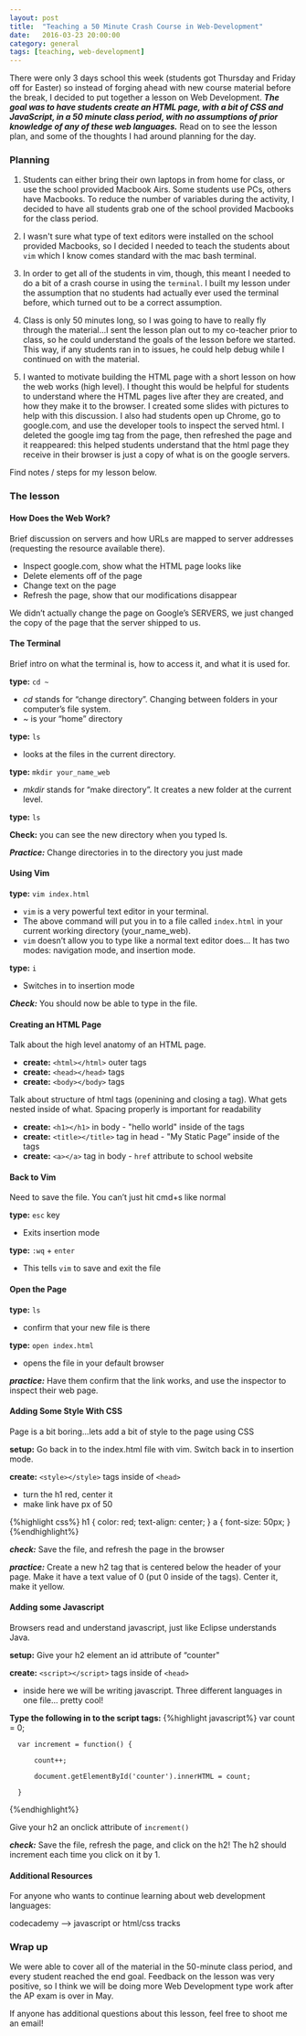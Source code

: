 ```yaml
---
layout: post
title:  "Teaching a 50 Minute Crash Course in Web-Development"
date:   2016-03-23 20:00:00
category: general
tags: [teaching, web-development]
---
```


There were only 3 days school this week (students got Thursday and Friday off for Easter) so instead of forging ahead with new course material before the break, I decided to put together a lesson on Web Development. ***The goal was to have students create an HTML page, with a bit of CSS and JavaScript, in a 50 minute class period, with no assumptions of prior knowledge of any of these web languages.*** Read on to see the lesson plan, and some of the thoughts I had around planning for the day.

### Planning

  1. Students can either bring their own laptops in from home for class, or use the school provided Macbook Airs. Some students use PCs, others have Macbooks. To reduce the number of variables during the activity, I decided to have all students grab one of the school provided Macbooks for the class period.

  2. I wasn't sure what type of text editors were installed on the school provided Macbooks, so I decided I needed to teach the students about `vim` which I know comes standard with the mac bash terminal.

  3. In order to get all of the students in vim, though, this meant I needed to do a bit of a crash course in using the `terminal`. I built my lesson under the assumption that no students had actually ever used the terminal before, which turned out to be a correct assumption.

  4. Class is only 50 minutes long, so I was going to have to really fly through the material...I sent the lesson plan out to my co-teacher prior to class, so he could understand the goals of the lesson before we started. This way, if any students ran in to issues, he could help debug while I continued on with the material.

  5. I wanted to motivate building the HTML page with a short lesson on how the web works (high level). I thought this would be helpful for students to understand where the HTML pages live after they are created, and how they make it to the browser. I created some slides with pictures to help with this discussion. I also had students open up Chrome, go to google.com, and use the developer tools to inspect the served html. I deleted the google img tag from the page, then refreshed the page and it reappeared: this helped students understand that the html page they receive in their browser is just a copy of what is on the google servers.

Find notes / steps for my lesson below.

### The lesson

#### How Does the Web Work?

Brief discussion on servers and how URLs are mapped to server addresses (requesting the resource available there).

  - Inspect google.com, show what the HTML page looks like
  - Delete elements off of the page
  - Change text on the page
  - Refresh the page, show that our modifications disappear

We didn’t actually change the page on Google’s SERVERS, we just changed the copy of the page that the server shipped to us.

#### The Terminal

Brief intro on what the terminal is, how to access it, and what it is used for.

**type:** `cd ~`

  - *cd* stands for “change directory”. Changing between folders in your computer’s file system.
  - *~* is your “home” directory

**type:** `ls`

  - looks at the files in the current directory.

**type:** `mkdir your_name_web`

  - *mkdir* stands for “make directory”. It creates a new folder at the current level.

**type:** `ls`

**Check:** you can see the new directory when you typed ls.

***Practice:*** Change directories in to the directory you just made

#### Using Vim

**type:** `vim index.html`

  - `vim` is a very powerful text editor in your terminal.
  - The above command will put you in to a file called `index.html` in your current working directory (your_name_web).
  - `vim` doesn’t allow you to type like a normal text editor does… It has two modes: navigation mode, and insertion mode.

**type:** `i`

  - Switches in to insertion mode

***Check:*** You should now be able to type in the file.

#### Creating an HTML Page

Talk about the high level anatomy of an HTML page.

  - **create:** `<html></html>` outer tags
  - **create:** `<head></head>` tags
  - **create:** `<body></body>` tags

Talk about structure of html tags (openining and closing a tag). What gets nested inside of what. Spacing properly is important for readability

  - **create:** `<h1></h1>` in body - "hello world" inside of the tags
  - **create:** `<title></title>` tag in head - "My Static Page” inside of the tags
  - **create:** `<a></a>` tag in body - `href` attribute to school website

#### Back to Vim

Need to save the file. You can’t just hit cmd+s like normal

**type:** `esc` key

  - Exits insertion mode

**type:** `:wq` + `enter`

  - This tells `vim` to save and exit the file

#### Open the Page

**type:** `ls`

  - confirm that your new file is there

**type:** `open index.html`

  - opens the file in your default browser

***practice:*** Have them confirm that the link works, and use the inspector to inspect their web page.

#### Adding Some Style With CSS

Page is a bit boring…lets add a bit of style to the page using CSS

**setup:** Go back in to the index.html file with vim. Switch back in to insertion mode.

**create:** `<style></style>` tags inside of `<head>`

  - turn the h1 red, center it
  - make link have px of 50

{%highlight css%}
  h1 {
    color: red;
    text-align: center;
  }
  a {
    font-size: 50px;
  }
{%endhighlight%}

***check:*** Save the file, and refresh the page in the browser

***practice:*** Create a new h2 tag that is centered below the header of your page. Make it have a text value of 0 (put 0 inside of the tags).
Center it, make it yellow.

#### Adding some Javascript

Browsers read and understand javascript, just like Eclipse understands Java.

**setup:** Give your h2 element an id attribute of “counter"

**create:** `<script></script>` tags inside of `<head>`

  - inside here we will be writing javascript. Three different languages in one file... pretty cool!

**Type the following in to the script tags:**
{%highlight javascript%}
      var count = 0;

      var increment = function() {

          count++;

          document.getElementById('counter').innerHTML = count;

      }
{%endhighlight%}

Give your h2 an onclick attribute of `increment()`

***check:*** Save the file, refresh the page, and click on the h2! The h2 should increment each time you click on it by 1.

#### Additional Resources

For anyone who wants to continue learning about web development languages:

codecademy —> javascript or html/css tracks

### Wrap up

We were able to cover all of the material in the 50-minute class period, and every student reached the end goal. Feedback on the lesson was very positive, so I think we will be doing more Web Development type work after the AP exam is over in May.

If anyone has additional questions about this lesson, feel free to shoot me an email!


